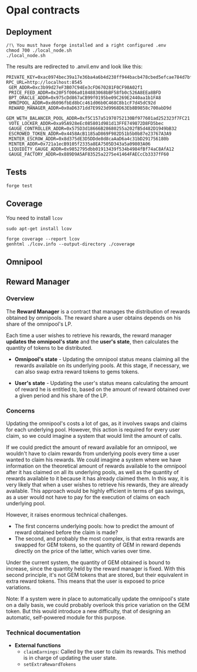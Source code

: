 # Opal contracts

## Deployment

```
/!\ You must have forge installed and a right configured .env
chmod 700 ./local_node.sh
./local_node.sh
```

The results are redirected to .anvil.env and look like this:

```
PRIVATE_KEY=0xac0974bec39a17e36ba4a6b4d238ff944bacb478cbed5efcae784d7bf4f2ff80
RPC_URL=http://localhost:8545
 GEM_ADDR=0xc3b99d27eF3B07C94Ee3cFD670281F0CF98A02f1
 PRICE_FEED_ADDR=0x20F5f006a0184883068bBF58fb0c526A8EEa8BFD
 BPT_ORACLE_ADDR=0x975cDd867aCB99f0195be09C269E2440aa1b1FA8
 OMNIPOOL_ADDR=0xd6096fbEd8bCc461d06b0C468C8b1cF7d45dC92d
 REWARD_MANAGER_ADDR=0x0aD6371dd7E9923d9968D63Eb8B9858c700abD9d
 GEM_WETH_BALANCER_POOL_ADDR=0xf5C157a51970752130Bf977601ad252323f7FC21
 VOTE_LOCKER_ADDR=0xa95A928eEc085801d981d13FFE749872D8FD5bec
 GAUGE_CONTROLLER_ADDR=0x575D3d18666B28680255a202fB5d482D1949bB32
 ESCROWED_TOKEN_ADDR=0x4458AcB1185aD869F982D51b5b0b87e23767A3A9
 MINTER_ESCROW_ADDR=0x8d375dE3D5DDde8d8caAaD6a4c31bD291756180b
 MINTER_ADDR=0x721a1ecB9105f2335a8EA7505D343a5a09803A06
 LIQUIDITY_GAUGE_ADDR=0x9852795dbb01913439f534b4984fBf74aC8AfA12
 GAUGE_FACTORY_ADDR=0x889D9A5AF83525a2275e41464FAECcCb3337fF60
```

## Tests

```
forge test
```

## Coverage

You need to install `lcov`

```
sudo apt-get install lcov
```

```
forge coverage --report lcov
genhtml ./lcov.info --output-directory ./coverage
```

## Omnipool

## Reward Manager

### Overview

The <strong>Reward Manager</strong> is a contract that manages the distribution of rewards obtained by omnipools. The reward share a user obtains depends on his share of the omnipool's LP.

Each time a user wishes to retrieve his rewards, the reward manager <strong>updates the omnipool's state</strong> and the <strong>user's state</strong>, then calculates the quantity of tokens to be distributed.

- <strong>Omnipool's state</strong> -
  Updating the omnipool status means claiming all the rewards available on its underlying pools. At this stage, if necessary, we can also swap extra reward tokens to gems tokens.

- <strong>User's state</strong> -
  Updating the user's status means calculating the amount of reward he is entitled to, based on the amount of reward obtained over a given period and his share of the LP.

### Concerns

Updating the omnipool's costs a lot of gas, as it involves swaps and claims for each underlying pool. However, this action is required for every user claim, so we could imagine a system that would limit the amount of calls.

If we could predict the amount of reward available for an omnipool, we wouldn't have to claim rewards from underlying pools every time a user wanted to claim his rewards. We could imagine a system where we have information on the theoretical amount of rewards available to the omnipool after it has claimed on all its underlying pools, as well as the quantity of rewards available to it because it has already claimed them. In this way, it is very likely that when a user wishes to retrieve his rewards, they are already available.
This approach would be highly efficient in terms of gas savings, as a user would not have to pay for the execution of claims on each underlying pool.

However, it raises enormous technical challenges.

- The first concerns underlying pools: how to predict the amount of reward obtained before the claim is made?
- The second, and probably the most complex, is that extra rewards are swapped for GEM tokens, so the quantity of GEM in reward depends directly on the price of the latter, which varies over time.

Under the current system, the quantity of GEM obtained is bound to increase, since the quantity held by the reward manager is fixed.
With this second principle, it's not GEM tokens that are stored, but their equivalent in extra reward tokens. This means that the user is exposed to price variations.

Note: If a system were in place to automatically update the omnipool's state on a daily basis, we could probably overlook this price variation on the GEM token.
But this would introduce a new difficulty, that of designing an automatic, self-powered module for this purpose.

### Technical documentation

- <strong>External functions</strong>
  - `claimEarnings`: Called by the user to claim its rewards. This method is in charge of updating the user state.
  - `setExtraRewardTokens`
